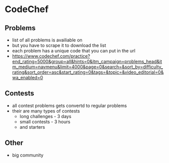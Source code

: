 # CodeChef

## Problems

- list of all problems is availiable on
- but you have to scrape it to download the list
- each problem has a unique code that you can put in the url
- <https://www.codechef.com/practice?end_rating=5000&group=all&hints=0&itm_campaign=problems_head&itm_medium=navmenu&limit=4000&page=0&search=&sort_by=difficulty_rating&sort_order=asc&start_rating=0&tags=&topic=&video_editorial=0&wa_enabled=0>

## Contests

- all contest problems gets convertd to regular problems
- their are many types of contests
    - long challenges - 3 days
    - small contests - 3 hours
    - and starters

## Other

- big community
